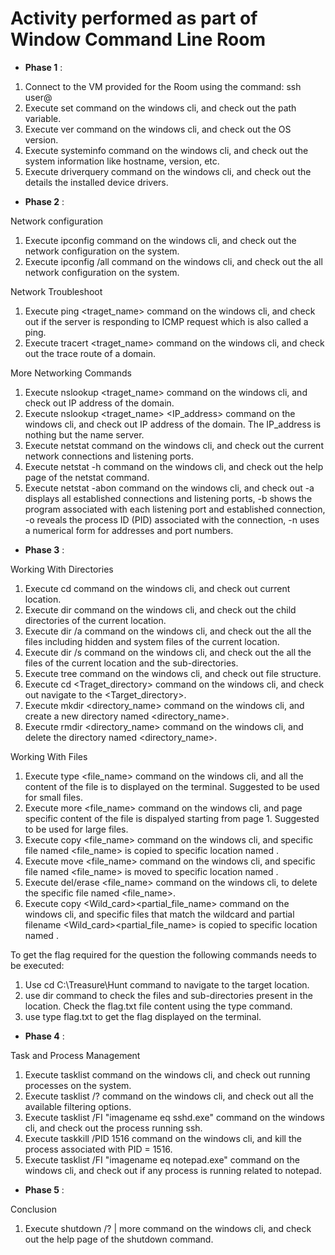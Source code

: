 # Activity performed as part of Window Command Line Room

- **Phase 1** : 

1. Connect to the VM provided for the Room using the command: ssh user@<ip>
2. Execute set command on the windows cli, and check out the path variable.
3. Execute ver command on the windows cli, and check out the OS version.
4. Execute systeminfo command on the windows cli, and check out the system information like hostname, version, etc.
5. Execute driverquery command on the windows cli, and check out the details the installed device drivers.

- **Phase 2** : 

Network configuration
1. Execute ipconfig command on the windows cli, and check out the network configuration on the system.
2. Execute ipconfig /all command on the windows cli, and check out the all network configuration on the system.

Network Troubleshoot
1. Execute ping <traget_name> command on the windows cli, and check out if the server is responding to ICMP request which is also called a ping.
2. Execute tracert <traget_name> command on the windows cli, and check out the trace route of a domain.

More Networking Commands
1. Execute nslookup <traget_name> command on the windows cli, and check out IP address of the domain. 
2. Execute nslookup <traget_name> <IP_address> command on the windows cli, and check out IP address of the domain. The IP_address is nothing but the name server.
3. Execute netstat command on the windows cli, and check out the current network connections and listening ports.
4. Execute netstat -h command on the windows cli, and check out the help page of the netstat command.
5. Execute netstat -abon command on the windows cli, and check out -a displays all established connections and listening ports, -b shows the program associated with each listening port and established connection, -o reveals the process ID (PID) associated with the connection, -n uses a numerical form for addresses and port numbers.

- **Phase 3** : 

Working With Directories
1. Execute cd command on the windows cli, and check out current location. 
2. Execute dir command on the windows cli, and check out the child directories of the current location.
3. Execute dir /a command on the windows cli, and check out the all the files including hidden and system files of the current location.
4. Execute dir /s command on the windows cli, and check out the all the files of the current location and the sub-directories.
5. Execute tree command on the windows cli, and check out file structure.
6. Execute cd <Traget_directory> command on the windows cli, and check out navigate to the <Target_directory>.
7. Execute mkdir <directory_name> command on the windows cli, and create a new directory named <directory_name>.
8. Execute rmdir <directory_name> command on the windows cli, and delete the directory named <directory_name>.

Working With Files
1. Execute type <file_name> command on the windows cli, and all the content of the file is to displayed on the terminal. Suggested to be used for small files.
2. Execute more <file_name> command on the windows cli, and page specific content of the file is dispalyed starting from page 1. Suggested to be used for large files.
3. Execute copy <file_name> <location> command on the windows cli, and specific file named <file_name> is copied to specific location named <location>.
4. Execute move <file_name> <location> command on the windows cli, and specific file named <file_name> is moved to specific location named <location>.
5. Execute del/erase <file_name> command on the windows cli, to delete the specific file named <file_name>.
6. Execute copy <Wild_card><partial_file_name> <location> command on the windows cli, and specific files that match the wildcard and partial filename <Wild_card><partial_file_name> is copied to specific location named <location>.

To get the flag required for the question the following commands needs to be executed:
1. Use cd C:\Treasure\Hunt command to navigate to the target location.
2. use dir command to check the files and sub-directories present in the location. Check the flag.txt file content using the type command.
3. use type flag.txt to get the flag displayed on the terminal.

- **Phase 4** :

Task and Process Management
1. Execute tasklist command on the windows cli, and check out running processes on the system. 
2. Execute tasklist /? command on the windows cli, and check out all the available filtering options.
3. Execute tasklist /FI "imagename eq sshd.exe" command on the windows cli, and check out the process running ssh.
4. Execute taskkill /PID 1516 command on the windows cli, and kill the process associated with PID = 1516.
5. Execute tasklist /FI "imagename eq notepad.exe" command on the windows cli, and check out if any process is running related to notepad.

- **Phase 5** :

Conclusion
1. Execute shutdown /? | more command on the windows cli, and check out the help page of the shutdown command. 
